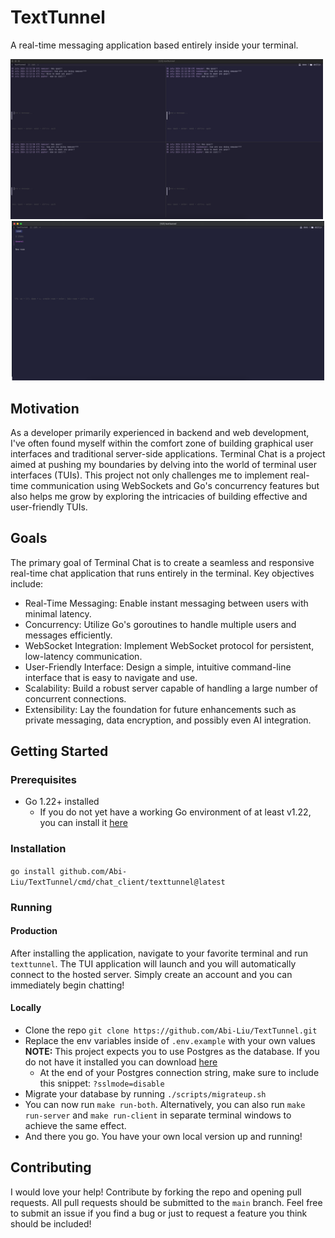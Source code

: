 # TextTunnel
A real-time messaging application based entirely inside your terminal.

<p align="center">
  <img src="assets/room-view.png" alt="Chat room image" width="500" style="display: inline-block; margin-right: 10px;">
  <img src="assets/room-list.png" alt="Room list image" width="500" style="display: inline-block;">
</p>

## Motivation
As a developer primarily experienced in backend and web development, I've often found myself within the comfort zone of building graphical user interfaces and traditional server-side applications. Terminal Chat is a project aimed at pushing my boundaries by delving into the world of terminal user interfaces (TUIs). This project not only challenges me to implement real-time communication using WebSockets and Go's concurrency features but also helps me grow by exploring the intricacies of building effective and user-friendly TUIs.

## Goals
The primary goal of Terminal Chat is to create a seamless and responsive real-time chat application that runs entirely in the terminal. Key objectives include:

* Real-Time Messaging: Enable instant messaging between users with minimal latency.
* Concurrency: Utilize Go's goroutines to handle multiple users and messages efficiently.
* WebSocket Integration: Implement WebSocket protocol for persistent, low-latency communication.
* User-Friendly Interface: Design a simple, intuitive command-line interface that is easy to navigate and use.
* Scalability: Build a robust server capable of handling a large number of concurrent connections.
* Extensibility: Lay the foundation for future enhancements such as private messaging, data encryption, and possibly even AI integration.

## Getting Started

### Prerequisites
* Go 1.22+ installed
  * If you do not yet have a working Go environment of at least v1.22, you can install it [here](https://go.dev/doc/install)

### Installation
`go install github.com/Abi-Liu/TextTunnel/cmd/chat_client/texttunnel@latest`

### Running
#### Production
After installing the application, navigate to your favorite terminal and run `texttunnel`. The TUI application will launch and you will automatically connect to the hosted server. Simply create an account and you can immediately begin chatting!

#### Locally
* Clone the repo `git clone https://github.com/Abi-Liu/TextTunnel.git`
* Replace the env variables inside of `.env.example` with your own values **NOTE:** This project expects you to use Postgres as the database. If you do not have it installed you can download [here](https://www.postgresql.org/download/)
    * At the end of your Postgres connection string, make sure to include this snippet: `?sslmode=disable`
* Migrate your database by running `./scripts/migrateup.sh`
* You can now run `make run-both`. Alternatively, you can also run `make run-server` and `make run-client` in separate terminal windows to achieve the same effect.
* And there you go. You have your own local version up and running!

## Contributing
I would love your help! Contribute by forking the repo and opening pull requests. All pull requests should be submitted to the `main` branch.
Feel free to submit an issue if you find a bug or just to request a feature you think should be included!
